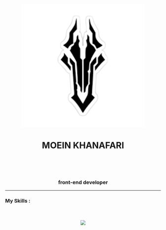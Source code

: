 <div align='center'>
  <img src='./logoimag.png' height='400'/>
  </div>
  <h1 align='center'>MOEIN KHANAFARI</h1>
  <br/>
  <br/>
  <br/>
  <h3 align='center'>front-end developer</h3>
<hr/>
  <h3>My Skills :</h3>
  <br/>
  <br/>
<div align='center'>
   <img width='800' align='center' src='https://skillicons.dev/icons?i=html,css,sass,bootstrap,tailwind,js,react,redux,materialui,nextjs,vite,git,github&perline=5'/>
</div>
